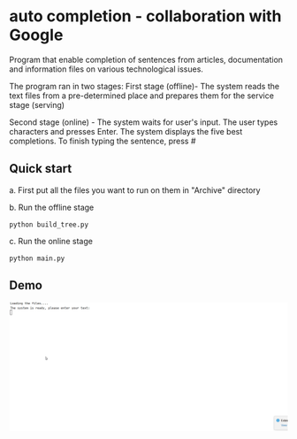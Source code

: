 # auto completion - collaboration with Google
Program that enable completion of sentences from articles, documentation and information files on various technological issues.

The program ran in two stages:
First stage (offline)- The system reads the text files from a pre-determined place and prepares them for the service stage (serving)

Second stage (online) - The system waits for user's input.
The user types characters and presses Enter. The system displays the five best completions. To finish typing the sentence, press #

Quick start
-----------
a. First put all the files you want to run on them in "Archive" directory

b. Run the offline stage
 ```
python build_tree.py
 ```
c. Run the online stage
```
python main.py
 ```

Demo
-----------
![Farmers Market Finder Demo](demo/demo.gif)
